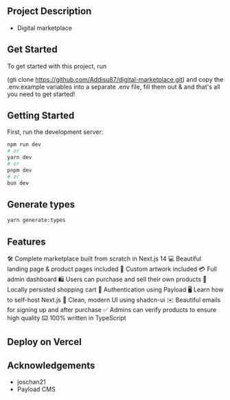 ## Project Description

- Digital marketplace

## Get Started

To get started with this project, run

(gti clone https://github.com/Addisu87/digital-marketplace.git)
and copy the .env.example variables into a separate .env file, fill them out & and that's all you need to get started!

## Getting Started

First, run the development server:

```bash
npm run dev
# or
yarn dev
# or
pnpm dev
# or
bun dev
```

## Generate types

```bash
yarn generate:types
```

## Features

🛠️ Complete marketplace built from scratch in Next.js 14
💻 Beautiful landing page & product pages included
🎨 Custom artwork included
💳 Full admin dashboard
🛍️ Users can purchase and sell their own products
🛒 Locally persisted shopping cart
🔑 Authentication using Payload
🖥️ Learn how to self-host Next.js
🌟 Clean, modern UI using shadcn-ui
✉️ Beautiful emails for signing up and after purchase
✅ Admins can verify products to ensure high quality
⌨️ 100% written in TypeScript

## Deploy on Vercel

## Acknowledgements

- joschan21
- Payload CMS
